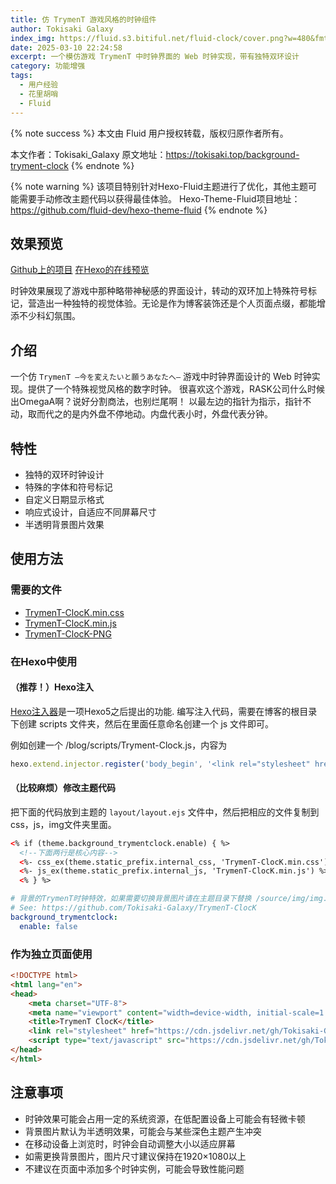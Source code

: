 ```yaml
---
title: 仿 TrymenT 游戏风格的时钟组件
author: Tokisaki Galaxy
index_img: https://fluid.s3.bitiful.net/fluid-clock/cover.png?w=480&fmt=webp
date: 2025-03-10 22:24:58
excerpt: 一个模仿游戏 TrymenT 中时钟界面的 Web 时钟实现，带有独特双环设计
category: 功能增强
tags:
  - 用户经验
  - 花里胡哨
  - Fluid
---
```


{% note success %}
本文由 Fluid 用户授权转载，版权归原作者所有。

本文作者：Tokisaki_Galaxy
原文地址：<https://tokisaki.top/background-tryment-clock>
{% endnote %}


{% note warning %}
该项目特别针对Hexo-Fluid主题进行了优化，其他主题可能需要手动修改主题代码以获得最佳体验。
Hexo-Theme-Fluid项目地址：<https://github.com/fluid-dev/hexo-theme-fluid>
{% endnote %}

## 效果预览

[Github上的项目](https://github.com/Tokisaki-Galaxy/TrymenT-ClocK/)
[在Hexo的在线预览](https://tokisaki.top/)

时钟效果展现了游戏中那种略带神秘感的界面设计，转动的双环加上特殊符号标记，营造出一种独特的视觉体验。无论是作为博客装饰还是个人页面点缀，都能增添不少科幻氛围。

## 介绍

一个仿 `TrymenT ―今を変えたいと願うあなたへ―` 游戏中时钟界面设计的 Web 时钟实现。提供了一个特殊视觉风格的数字时钟。 很喜欢这个游戏，RASK公司什么时候出OmegaA啊？说好分割商法，也别烂尾啊！ 以最左边的指针为指示，指针不动，取而代之的是内外盘不停地动。内盘代表小时，外盘代表分钟。

## 特性
 - 独特的双环时钟设计
 - 特殊的字体和符号标记
 - 自定义日期显示格式
 - 响应式设计，自适应不同屏幕尺寸
 - 半透明背景图片效果

## 使用方法

### 需要的文件

 - [TrymenT-ClocK.min.css](https://cdn.jsdelivr.net/gh/Tokisaki-Galaxy/TrymenT-ClocK/TrymenT-ClocK.min.css)
 - [TrymenT-ClocK.min.js](https://cdn.jsdelivr.net/gh/Tokisaki-Galaxy/TrymenT-ClocK/TrymenT-ClocK.min.js)
 - [TrymenT-ClocK-PNG](https://cdn.jsdelivr.net/gh/Tokisaki-Galaxy/TrymenT-ClocK/img.png)

### 在Hexo中使用

#### （推荐！）Hexo注入

[Hexo注入器](https://hexo.fluid-dev.com/posts/hexo-injector/)是一项Hexo5之后提出的功能.
编写注入代码，需要在博客的根目录下创建 scripts 文件夹，然后在里面任意命名创建一个 js 文件即可。

例如创建一个 /blog/scripts/Tryment-Clock.js，内容为

```javascript
hexo.extend.injector.register('body_begin', '<link rel="stylesheet" href="https://cdn.jsdelivr.net/gh/Tokisaki-Galaxy/TrymenT-ClocK/TrymenT-ClocK.min.css"><script type="text/javascript" src="https://cdn.jsdelivr.net/gh/Tokisaki-Galaxy/TrymenT-ClocK/TrymenT-ClocK.min.js"></script>', 'default');
```

#### （比较麻烦）修改主题代码

把下面的代码放到主题的 `layout/layout.ejs` 文件中，然后把相应的文件复制到css，js，img文件夹里面。
```html
<% if (theme.background_trymentclock.enable) { %>
  <!--下面两行是核心内容-->
  <%- css_ex(theme.static_prefix.internal_css, 'TrymenT-ClocK.min.css') %>
  <%- js_ex(theme.static_prefix.internal_js, 'TrymenT-ClocK.min.js') %>
  <% } %>
```

```yml
# 背景的TrymenT时钟特效，如果需要切换背景图片请在主题目录下替换 /source/img/img.png
# See: https://github.com/Tokisaki-Galaxy/TrymenT-ClocK
background_trymentclock:
  enable: false
```

### 作为独立页面使用

```html
<!DOCTYPE html>
<html lang="en">
<head>
    <meta charset="UTF-8">
    <meta name="viewport" content="width=device-width, initial-scale=1.0">
    <title>TrymenT ClocK</title>
    <link rel="stylesheet" href="https://cdn.jsdelivr.net/gh/Tokisaki-Galaxy/TrymenT-ClocK/TrymenT-ClocK.min.css">
    <script type="text/javascript" src="https://cdn.jsdelivr.net/gh/Tokisaki-Galaxy/TrymenT-ClocK/TrymenT-ClocK.min.js"></script>
</head>
</html>
```

## 注意事项

 - 时钟效果可能会占用一定的系统资源，在低配置设备上可能会有轻微卡顿
 - 背景图片默认为半透明效果，可能会与某些深色主题产生冲突
 - 在移动设备上浏览时，时钟会自动调整大小以适应屏幕
 - 如需更换背景图片，图片尺寸建议保持在1920×1080以上
 - 不建议在页面中添加多个时钟实例，可能会导致性能问题
